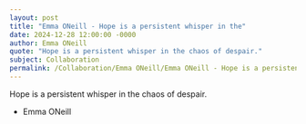 ```yaml
---
layout: post
title: "Emma ONeill - Hope is a persistent whisper in the"
date: 2024-12-28 12:00:00 -0000
author: Emma ONeill
quote: "Hope is a persistent whisper in the chaos of despair."
subject: Collaboration
permalink: /Collaboration/Emma ONeill/Emma ONeill - Hope is a persistent whisper in the
---
```


Hope is a persistent whisper in the chaos of despair.

- Emma ONeill
